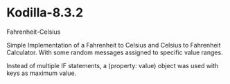 # Kodilla-8.3.2
Fahrenheit-Celsius

Simple Implementation of a Fahrenheit to Celsius and Celsius to Fahrenheit Calculator.
With some random messages assigned to specific value ranges.

Instead of multiple IF statements, a (property: value) object was used with keys as maximum value.
